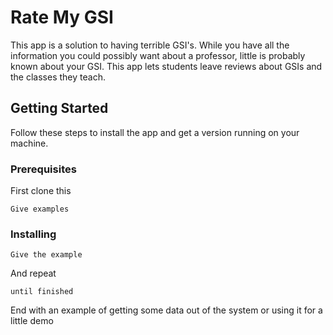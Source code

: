 # Rate My GSI

This app is a solution to having terrible GSI's. While you have all the information you could possibly want about a professor, little is probably known about your GSI. This app lets students leave reviews about GSIs and the classes they teach. 

## Getting Started

Follow these steps to install the app and get a version running on your machine. 

### Prerequisites

First clone this
```
Give examples
```

### Installing


```
Give the example
```

And repeat

```
until finished
```

End with an example of getting some data out of the system or using it for a little demo
